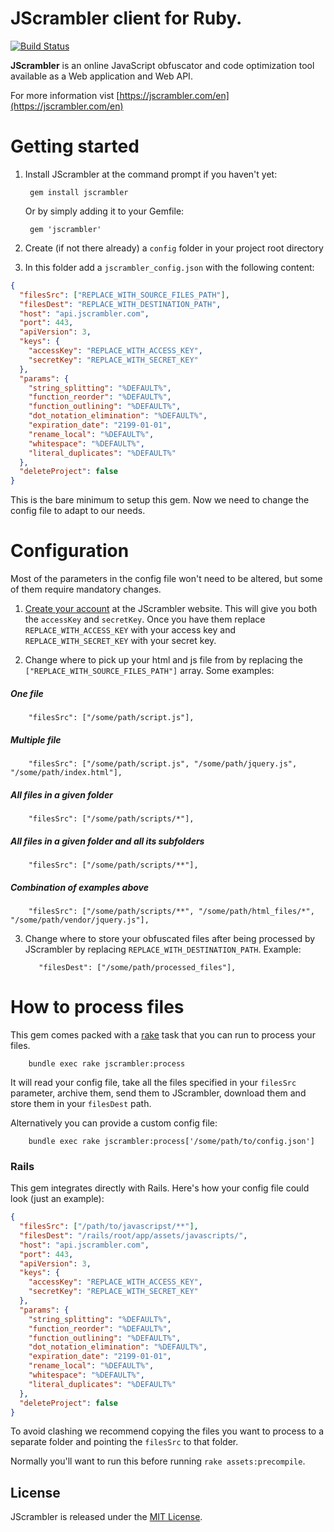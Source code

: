 # JScrambler client for Ruby.

[![Build Status](https://travis-ci.org/joseairosa/ruby-jscrambler.svg)](https://travis-ci.org/joseairosa/ruby-jscrambler)

**JScrambler** is an online JavaScript obfuscator and code optimization tool available as a Web application and Web API.

For more information vist [https://jscrambler.com/en](https://jscrambler.com/en)

# Getting started

1. Install JScrambler at the command prompt if you haven't yet:

        gem install jscrambler

    Or by simply adding it to your Gemfile:
        
        gem 'jscrambler'
        
2. Create (if not there already) a `config` folder in your project root directory
3. In this folder add a `jscrambler_config.json` with the following content:
        
```json
{
  "filesSrc": ["REPLACE_WITH_SOURCE_FILES_PATH"],
  "filesDest": "REPLACE_WITH_DESTINATION_PATH",
  "host": "api.jscrambler.com",
  "port": 443,
  "apiVersion": 3,
  "keys": {
    "accessKey": "REPLACE_WITH_ACCESS_KEY",
    "secretKey": "REPLACE_WITH_SECRET_KEY"
  },
  "params": {
    "string_splitting": "%DEFAULT%",
    "function_reorder": "%DEFAULT%",
    "function_outlining": "%DEFAULT%",
    "dot_notation_elimination": "%DEFAULT%",
    "expiration_date": "2199-01-01",
    "rename_local": "%DEFAULT%",
    "whitespace": "%DEFAULT%",
    "literal_duplicates": "%DEFAULT%"
  },
  "deleteProject": false
}
```

This is the bare minimum to setup this gem. Now we need to change the config file to adapt to our needs.

# Configuration

Most of the parameters in the config file won't need to be altered, but some of them require mandatory changes.

1. [Create your account](https://jscrambler.com/en/account/signup) at the JScrambler website. This will give you both the `accessKey` and `secretKey`.
Once you have them replace `REPLACE_WITH_ACCESS_KEY` with your access key and `REPLACE_WITH_SECRET_KEY` with your secret key.

2. Change where to pick up your html and js file from by replacing the `["REPLACE_WITH_SOURCE_FILES_PATH"]` array. Some examples:

  ##### One file

        "filesSrc": ["/some/path/script.js"],

  ##### Multiple file

        "filesSrc": ["/some/path/script.js", "/some/path/jquery.js", "/some/path/index.html"],

  ##### All files in a given folder

        "filesSrc": ["/some/path/scripts/*"],

  ##### All files in a given folder and all its subfolders

        "filesSrc": ["/some/path/scripts/**"],

  ##### Combination of examples above

        "filesSrc": ["/some/path/scripts/**", "/some/path/html_files/*", "/some/path/vendor/jquery.js"],

3. Change where to store your obfuscated files after being processed by JScrambler by replacing `REPLACE_WITH_DESTINATION_PATH`. Example:

          "filesDest": ["/some/path/processed_files"], 

# How to process files

This gem comes packed with a [rake](https://github.com/jimweirich/rake) task that you can run to process your files.

        bundle exec rake jscrambler:process

It will read your config file, take all the files specified in your `filesSrc` parameter, archive them, send them to JScrambler, download them and store them in your `filesDest` path.

Alternatively you can provide a custom config file:

        bundle exec rake jscrambler:process['/some/path/to/config.json']

### Rails

This gem integrates directly with Rails. Here's how your config file could look (just an example):

```json
{
  "filesSrc": ["/path/to/javascripst/**"],
  "filesDest": "/rails/root/app/assets/javascripts/",
  "host": "api.jscrambler.com",
  "port": 443,
  "apiVersion": 3,
  "keys": {
    "accessKey": "REPLACE_WITH_ACCESS_KEY",
    "secretKey": "REPLACE_WITH_SECRET_KEY"
  },
  "params": {
    "string_splitting": "%DEFAULT%",
    "function_reorder": "%DEFAULT%",
    "function_outlining": "%DEFAULT%",
    "dot_notation_elimination": "%DEFAULT%",
    "expiration_date": "2199-01-01",
    "rename_local": "%DEFAULT%",
    "whitespace": "%DEFAULT%",
    "literal_duplicates": "%DEFAULT%"
  },
  "deleteProject": false
}
```

To avoid clashing we recommend copying the files you want to process to a separate folder and pointing the `filesSrc` to that folder.

Normally you'll want to run this before running `rake assets:precompile`.

## License

JScrambler is released under the [MIT License](http://www.opensource.org/licenses/MIT).
